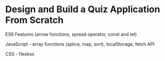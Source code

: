 # Design and Build a Quiz Application From Scratch

ES6 Features (arrow functions, spread operator, const and let)

JavaScript - array functions (splice, map, sort), localStorage, fetch API

CSS - flexbox
